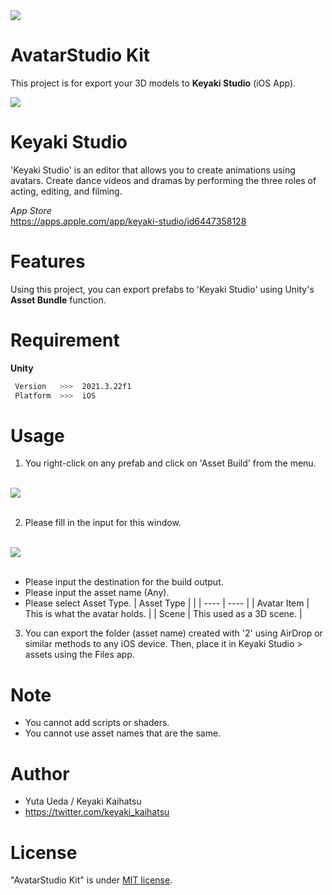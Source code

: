 <img src="https://avatar-studio.s3.ap-northeast-1.amazonaws.com/avatar_studio-kit/readme/title.png">
<br>

# AvatarStudio Kit

This project is for export your 3D models to **Keyaki Studio** (iOS App).

<img src="https://img.shields.io/badge/-Unity-000000.svg?logo=unity&style=plastic">

# Keyaki Studio

'Keyaki Studio' is an editor that allows you to create animations using avatars.
Create dance videos and dramas by performing the three roles of acting, editing, and filming.
<br>

*App Store*
<br>
https://apps.apple.com/app/keyaki-studio/id6447358128

# Features

Using this project, you can export prefabs to 'Keyaki Studio' using Unity's **Asset Bundle** function.

# Requirement

**Unity**
```bash
 Version   >>>  2021.3.22f1
 Platform  >>>  iOS
```

# Usage

1. You right-click on any prefab and click on 'Asset Build' from the menu.
<br>

<img src="https://avatar-studio.s3.ap-northeast-1.amazonaws.com/avatar_studio-kit/readme/feature-01.png">
<br>
<br>

2. Please fill in the input for this window.
<br>

<img src="https://avatar-studio.s3.ap-northeast-1.amazonaws.com/avatar_studio-kit/readme/feature-02.png">
<br>
<br>

* Please input the destination for the build output.
* Please input the asset name (Any).
* Please select Asset Type.
| Asset Type | |
| ---- | ---- |
| Avatar Item | This is what the avatar holds. |
| Scene | This used as a 3D scene. |

3. You can export the folder (asset name) created with '2' using AirDrop or similar methods to any iOS device. Then, place it in Keyaki Studio > assets using the Files app.

# Note

* You cannot add scripts or shaders.
* You cannot use asset names that are the same.

# Author

* Yuta Ueda / Keyaki Kaihatsu
* https://twitter.com/keyaki_kaihatsu

# License

"AvatarStudio Kit" is under [MIT license](https://en.wikipedia.org/wiki/MIT_License).
